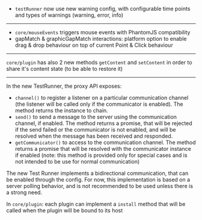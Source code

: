 <!---
channel: frontendchanges
release: 'Sprint 27'
permissions:
    - public
contributors:
    - 'Bertrand Chevrier'
    - 'Christophe Noel'
    - 'Ivan Klimchuk'
    - 'Jean-Sébastien Conan'
--->

- `testRunner` now use new warning config, with configurable time points and types of warnings (warning, error, info)

---

- `core/mouseEvents` triggers mouse events with PhantomJS compatibility
- gapMatch &amp; graphicGapMatch interactions: platform option to enable drag &amp; drop behaviour on top of current Point &amp; Click behaviour

---

`core/plugin` has also 2 new methods `getContent` and `setContent` in order to share it's content state (to be able to restore it)

---

In the new TestRunner, the proxy API exposes:
- `channel()` to register a listener on a particular communication channel (the listener will be called only if the communicator is enabled). The method returns the instance to chain.
- `send()` to send a message to the server using the communication channel, if enabled. The method returns a promise, that will be rejected if the send failed or the communicator is not enabled, and will be resolved when the message has been received and responded.
- `getCommunicator()` to access to the communication channel. The method returns a promise that will be resolved with the communicator instance if enabled (note: this method is provided only for special cases and is not intended to be use for normal communication)

The new Test Runner implements a bidirectional communication, that can be enabled through the config. For now, this implementation is based on a server polling behavior, and is not recommended to be used unless there is a strong need.

In `core/plugin`: each plugin can implement a `install` method that will be called when the plugin will be bound to its host